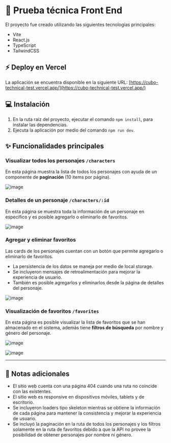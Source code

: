 # :white_square_button: Prueba técnica Front End
El proyecto fue creado utilizando las siguientes tecnologías principales:
- Vite
- React.js
- TypeScript
- TailwindCSS


## :zap: Deploy en Vercel
La aplicación se encuentra disponible en la siguiente URL: [https://cubo-technical-test.vercel.app/](https://cubo-technical-test.vercel.app/)


## :computer: Instalación
1. En la ruta raíz del proyecto, ejecutar el comando `npm install`, para instalar las dependencias.
3. Ejecuta la aplicación por medio del comando `npm run dev`.

## :sparkles: Funcionalidades principales
### Visualizar todos los personajes `/characters`
En esta página muestra la lista de todos los personajes con ayuda de un componente de **paginación** (10 items por página).


![image](https://github.com/carolinamcc15/cubo-technical-test/assets/54415092/bc7b8eae-fff4-4a7b-8a98-e1569d1fd8f5)



### Detalles de un personaje `/characters/:id`
En esta página se muestra toda la información de un personaje en específico y es posible agregarlo o eliminarlo de favoritos.


![image](https://github.com/carolinamcc15/cubo-technical-test/assets/54415092/eaa75d80-71ee-4929-8732-cf8abea02217)


### Agregar y eliminar favoritos
Las cards de los personajes cuentan con un botón que permite agregarlo o eliminarlo de favoritos.

- La persistencia de los datos se maneja por medio de local storage.
- Se incluyeron mensajes de retroalimentación para mejorar la experiencia de usuario.
- También es posible agregarlos y eliminarlos desde la página de detalles del personaje.


![image](https://github.com/carolinamcc15/cubo-technical-test/assets/54415092/78789b25-f89a-460b-ae8d-3abdf03aa584)

### Visualización de favoritos `/favorites`
En esta página es posible visualizar la lista de favoritos que se han almacenado en el sistema, además tiene **filtros de búsqueda** por nombre y género del personaje.


 ![image](https://github.com/carolinamcc15/cubo-technical-test/assets/54415092/fe856ded-aa63-469b-9fd6-97ab7beca864)


![image](https://github.com/carolinamcc15/cubo-technical-test/assets/54415092/810a14a3-2205-4556-98a4-2f36a4b84135)

***
## :pushpin: Notas adicionales
- El sitio web cuenta con una página 404 cuando una ruta no coincide con las existentes.
- El sitio web es responsive en dispositivos móviles, tablets y de escritorio.
- Se incluyeron loaders tipo skeleton mientras se obtiene la información de cada página para mantener la consistencia y mejorar la experiencia de usuario.
- Se incluyó la paginación en la ruta de todos los personajes y los filtros solamente en la ruta de favoritos debido a que la API no provee la posibilidad de obtener personajes por nombre ni género.
